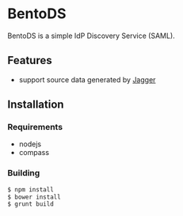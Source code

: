 # BentoDS
BentoDS is a simple IdP Discovery Service (SAML).
## Features
* support source data generated by [Jagger](https://github.com/Edugate/Jagger)

## Installation

### Requirements
   * nodejs
   * compass
   
### Building
  ```bash
  $ npm install
  $ bower install
  $ grunt build


